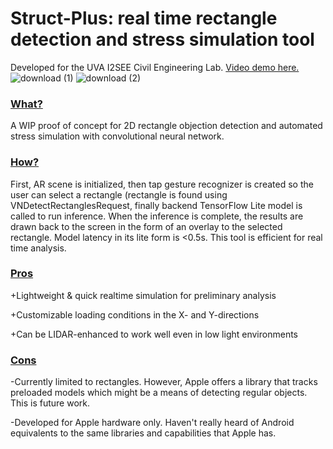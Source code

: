 #  Struct-Plus: real time rectangle detection and stress simulation tool

Developed for the UVA I2SEE Civil Engineering Lab. [Video demo here.](https://myuva-my.sharepoint.com/:v:/g/personal/amk3ef_virginia_edu/EWDdMhxRc8tFphwOwS91bWAB_PJXMm6XiB8PhvGzCkYO3g?e=ji3auC)
![download (1)](https://github.com/rnguyen513/STRUCT-PLUS/assets/77138030/f41a359a-a505-4d48-b9dc-627023541e78)
![download (2)](https://github.com/rnguyen513/STRUCT-PLUS/assets/77138030/de0a7d1a-0dda-4ae0-a65e-b6514882d1ad)



###  <ins>What?</ins>
A WIP proof of concept for 2D rectangle objection detection and automated stress simulation with convolutional neural network.

### <ins>How?</ins>
First, AR scene is initialized, then tap gesture recognizer is created so the user can select a rectangle (rectangle is found using VNDetectRectanglesRequest, finally backend TensorFlow Lite model is called to run inference. When the inference is complete, the results are drawn back to the screen in the form of an overlay to the selected rectangle. Model latency in its lite form is <0.5s. This tool is efficient for real time analysis.


###  <ins>Pros</ins>

+Lightweight & quick realtime simulation for preliminary analysis

+Customizable loading conditions in the X- and Y-directions

+Can be LIDAR-enhanced to work well even in low light environments

###  <ins>Cons</ins>

-Currently limited to rectangles. However, Apple offers a library that tracks preloaded models which might be a means of detecting regular objects. This is future work.

-Developed for Apple hardware only. Haven't really heard of Android equivalents to the same libraries and capabilities that Apple has.

